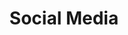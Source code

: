 ---
#preview
title: Social Media
introTitle: Publications <br>Category <span class="mil-thin">Social Media</span>
---